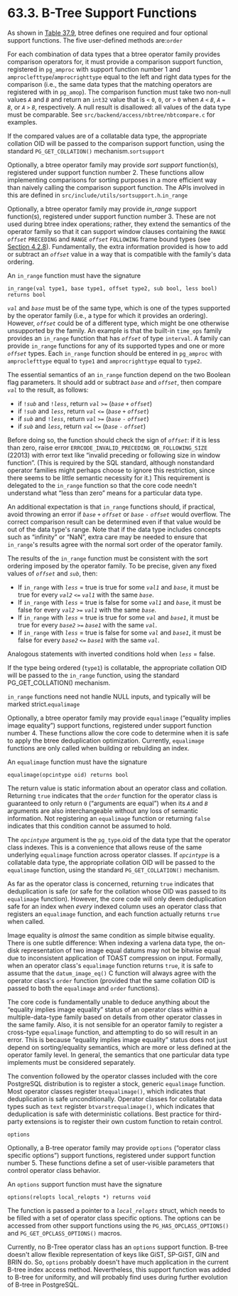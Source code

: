 # 63.3. B-Tree Support Functions

As shown in [Table 37.9](https://www.postgresql.org/docs/13/xindex.html#XINDEX-BTREE-SUPPORT-TABLE), btree defines one required and four optional support functions. The five user-defined methods are:`order`

For each combination of data types that a btree operator family provides comparison operators for, it must provide a comparison support function, registered in `pg_amproc` with support function number 1 and `amproclefttype`/`amprocrighttype` equal to the left and right data types for the comparison \(i.e., the same data types that the matching operators are registered with in `pg_amop`\). The comparison function must take two non-null values _`A`_ and _`B`_ and return an `int32` value that is `<` `0`, `0`, or `>` `0` when _`A`_ `<` _`B`_, _`A`_ `=` _`B`_, or _`A`_ `>` _`B`_, respectively. A null result is disallowed: all values of the data type must be comparable. See `src/backend/access/nbtree/nbtcompare.c` for examples.

If the compared values are of a collatable data type, the appropriate collation OID will be passed to the comparison support function, using the standard `PG_GET_COLLATION()` mechanism.`sortsupport`

Optionally, a btree operator family may provide _sort support_ function\(s\), registered under support function number 2. These functions allow implementing comparisons for sorting purposes in a more efficient way than naively calling the comparison support function. The APIs involved in this are defined in `src/include/utils/sortsupport.h`.`in_range`

Optionally, a btree operator family may provide _in\_range_ support function\(s\), registered under support function number 3. These are not used during btree index operations; rather, they extend the semantics of the operator family so that it can support window clauses containing the `RANGE` _`offset`_ `PRECEDING` and `RANGE` _`offset`_ `FOLLOWING` frame bound types \(see [Section 4.2.8](https://www.postgresql.org/docs/13/sql-expressions.html#SYNTAX-WINDOW-FUNCTIONS)\). Fundamentally, the extra information provided is how to add or subtract an _`offset`_ value in a way that is compatible with the family's data ordering.

An `in_range` function must have the signature

```text
in_range(val type1, base type1, offset type2, sub bool, less bool)
returns bool
```

_`val`_ and _`base`_ must be of the same type, which is one of the types supported by the operator family \(i.e., a type for which it provides an ordering\). However, _`offset`_ could be of a different type, which might be one otherwise unsupported by the family. An example is that the built-in `time_ops` family provides an `in_range` function that has _`offset`_ of type `interval`. A family can provide `in_range` functions for any of its supported types and one or more _`offset`_ types. Each `in_range` function should be entered in `pg_amproc` with `amproclefttype` equal to `type1` and `amprocrighttype` equal to `type2`.

The essential semantics of an `in_range` function depend on the two Boolean flag parameters. It should add or subtract _`base`_ and _`offset`_, then compare _`val`_ to the result, as follows:

* if `!`_`sub`_ and `!`_`less`_, return _`val`_ `>=` \(_`base`_ `+` _`offset`_\)
* if `!`_`sub`_ and _`less`_, return _`val`_ `<=` \(_`base`_ `+` _`offset`_\)
* if _`sub`_ and `!`_`less`_, return _`val`_ `>=` \(_`base`_ `-` _`offset`_\)
* if _`sub`_ and _`less`_, return _`val`_ `<=` \(_`base`_ `-` _`offset`_\)

Before doing so, the function should check the sign of _`offset`_: if it is less than zero, raise error `ERRCODE_INVALID_PRECEDING_OR_FOLLOWING_SIZE` \(22013\) with error text like “invalid preceding or following size in window function”. \(This is required by the SQL standard, although nonstandard operator families might perhaps choose to ignore this restriction, since there seems to be little semantic necessity for it.\) This requirement is delegated to the `in_range` function so that the core code needn't understand what “less than zero” means for a particular data type.

An additional expectation is that `in_range` functions should, if practical, avoid throwing an error if _`base`_ `+` _`offset`_ or _`base`_ `-` _`offset`_ would overflow. The correct comparison result can be determined even if that value would be out of the data type's range. Note that if the data type includes concepts such as “infinity” or “NaN”, extra care may be needed to ensure that `in_range`'s results agree with the normal sort order of the operator family.

The results of the `in_range` function must be consistent with the sort ordering imposed by the operator family. To be precise, given any fixed values of _`offset`_ and _`sub`_, then:

* If `in_range` with _`less`_ = true is true for some _`val1`_ and _`base`_, it must be true for every _`val2`_ `<=` _`val1`_ with the same _`base`_.
* If `in_range` with _`less`_ = true is false for some _`val1`_ and _`base`_, it must be false for every _`val2`_ `>=` _`val1`_ with the same _`base`_.
* If `in_range` with _`less`_ = true is true for some _`val`_ and _`base1`_, it must be true for every _`base2`_ `>=` _`base1`_ with the same _`val`_.
* If `in_range` with _`less`_ = true is false for some _`val`_ and _`base1`_, it must be false for every _`base2`_ `<=` _`base1`_ with the same _`val`_.

Analogous statements with inverted conditions hold when _`less`_ = false.

If the type being ordered \(`type1`\) is collatable, the appropriate collation OID will be passed to the `in_range` function, using the standard PG\_GET\_COLLATION\(\) mechanism.

`in_range` functions need not handle NULL inputs, and typically will be marked strict.`equalimage`

Optionally, a btree operator family may provide `equalimage` \(“equality implies image equality”\) support functions, registered under support function number 4. These functions allow the core code to determine when it is safe to apply the btree deduplication optimization. Currently, `equalimage` functions are only called when building or rebuilding an index.

An `equalimage` function must have the signature

```text
equalimage(opcintype oid) returns bool
```

The return value is static information about an operator class and collation. Returning `true` indicates that the `order` function for the operator class is guaranteed to only return `0` \(“arguments are equal”\) when its _`A`_ and _`B`_ arguments are also interchangeable without any loss of semantic information. Not registering an `equalimage` function or returning `false` indicates that this condition cannot be assumed to hold.

The _`opcintype`_ argument is the `pg_type`.oid of the data type that the operator class indexes. This is a convenience that allows reuse of the same underlying `equalimage` function across operator classes. If _`opcintype`_ is a collatable data type, the appropriate collation OID will be passed to the `equalimage` function, using the standard `PG_GET_COLLATION()` mechanism.

As far as the operator class is concerned, returning `true` indicates that deduplication is safe \(or safe for the collation whose OID was passed to its `equalimage` function\). However, the core code will only deem deduplication safe for an index when _every_ indexed column uses an operator class that registers an `equalimage` function, and each function actually returns `true` when called.

Image equality is _almost_ the same condition as simple bitwise equality. There is one subtle difference: When indexing a varlena data type, the on-disk representation of two image equal datums may not be bitwise equal due to inconsistent application of TOAST compression on input. Formally, when an operator class's `equalimage` function returns `true`, it is safe to assume that the `datum_image_eq()` C function will always agree with the operator class's `order` function \(provided that the same collation OID is passed to both the `equalimage` and `order` functions\).

The core code is fundamentally unable to deduce anything about the “equality implies image equality” status of an operator class within a multiple-data-type family based on details from other operator classes in the same family. Also, it is not sensible for an operator family to register a cross-type `equalimage` function, and attempting to do so will result in an error. This is because “equality implies image equality” status does not just depend on sorting/equality semantics, which are more or less defined at the operator family level. In general, the semantics that one particular data type implements must be considered separately.

The convention followed by the operator classes included with the core PostgreSQL distribution is to register a stock, generic `equalimage` function. Most operator classes register `btequalimage()`, which indicates that deduplication is safe unconditionally. Operator classes for collatable data types such as `text` register `btvarstrequalimage()`, which indicates that deduplication is safe with deterministic collations. Best practice for third-party extensions is to register their own custom function to retain control.

`options`

Optionally, a B-tree operator family may provide `options` \(“operator class specific options”\) support functions, registered under support function number 5. These functions define a set of user-visible parameters that control operator class behavior.

An `options` support function must have the signature

```text
options(relopts local_relopts *) returns void
```

The function is passed a pointer to a _`local_relopts`_ struct, which needs to be filled with a set of operator class specific options. The options can be accessed from other support functions using the `PG_HAS_OPCLASS_OPTIONS()` and `PG_GET_OPCLASS_OPTIONS()` macros.

Currently, no B-Tree operator class has an `options` support function. B-tree doesn't allow flexible representation of keys like GiST, SP-GiST, GIN and BRIN do. So, `options` probably doesn't have much application in the current B-tree index access method. Nevertheless, this support function was added to B-tree for uniformity, and will probably find uses during further evolution of B-tree in PostgreSQL.

